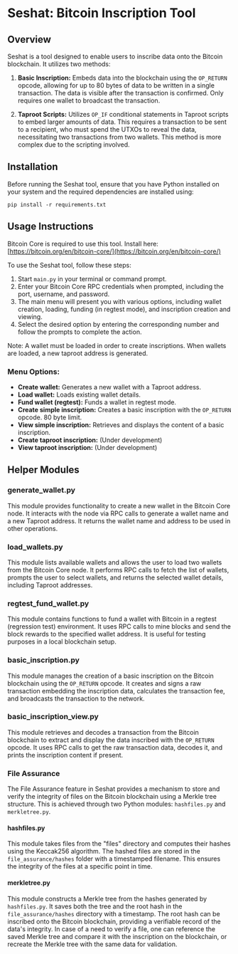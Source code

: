 # Seshat: Bitcoin Inscription Tool

## Overview
Seshat is a tool designed to enable users to inscribe data onto the Bitcoin blockchain. It utilizes two methods:

1. **Basic Inscription:** Embeds data into the blockchain using the `OP_RETURN` opcode, allowing for up to 80 bytes of data to be written in a single transaction. The data is visible after the transaction is confirmed. Only requires one wallet to broadcast the transaction.

2. **Taproot Scripts:** Utilizes `OP_IF` conditional statements in Taproot scripts to embed larger amounts of data. This requires a transaction to be sent to a recipient, who must spend the UTXOs to reveal the data, necessitating two transactions from two wallets. This method is more complex due to the scripting involved.

## Installation
Before running the Seshat tool, ensure that you have Python installed on your system and the required dependencies are installed using:

```shell
pip install -r requirements.txt
```

## Usage Instructions

Bitcoin Core is required to use this tool. Install here: [https://bitcoin.org/en/bitcoin-core/](https://bitcoin.org/en/bitcoin-core/)

To use the Seshat tool, follow these steps:

1. Start `main.py` in your terminal or command prompt.
2. Enter your Bitcoin Core RPC credentials when prompted, including the port, username, and password.
3. The main menu will present you with various options, including wallet creation, loading, funding (in regtest mode), and inscription creation and viewing.
4. Select the desired option by entering the corresponding number and follow the prompts to complete the action.

Note: A wallet must be loaded in order to create inscriptions. When wallets are loaded, a new taproot address is generated.

### Menu Options:

- **Create wallet:** Generates a new wallet with a Taproot address.
- **Load wallet:** Loads existing wallet details.
- **Fund wallet (regtest):** Funds a wallet in regtest mode.
- **Create simple inscription:** Creates a basic inscription with the `OP_RETURN` opcode. 80 byte limit.
- **View simple inscription:** Retrieves and displays the content of a basic inscription.
- **Create taproot inscription:** (Under development)
- **View taproot inscription:** (Under development)

## Helper Modules
### generate_wallet.py
This module provides functionality to create a new wallet in the Bitcoin Core node. It interacts with the node via RPC calls to generate a wallet name and a new Taproot address. It returns the wallet name and address to be used in other operations.

### load_wallets.py
This module lists available wallets and allows the user to load two wallets from the Bitcoin Core node. It performs RPC calls to fetch the list of wallets, prompts the user to select wallets, and returns the selected wallet details, including Taproot addresses.

### regtest_fund_wallet.py
This module contains functions to fund a wallet with Bitcoin in a regtest (regression test) environment. It uses RPC calls to mine blocks and send the block rewards to the specified wallet address. It is useful for testing purposes in a local blockchain setup.

### basic_inscription.py
This module manages the creation of a basic inscription on the Bitcoin blockchain using the `OP_RETURN` opcode. It creates and signs a raw transaction embedding the inscription data, calculates the transaction fee, and broadcasts the transaction to the network.

### basic_inscription_view.py
This module retrieves and decodes a transaction from the Bitcoin blockchain to extract and display the data inscribed with the `OP_RETURN` opcode. It uses RPC calls to get the raw transaction data, decodes it, and prints the inscription content if present.

### File Assurance

The File Assurance feature in Seshat provides a mechanism to store and verify the integrity of files on the Bitcoin blockchain using a Merkle tree structure. This is achieved through two Python modules: `hashfiles.py` and `merkletree.py`.

#### hashfiles.py
This module takes files from the "files" directory and computes their hashes using the Keccak256 algorithm. The hashed files are stored in the `file_assurance/hashes` folder with a timestamped filename. This ensures the integrity of the files at a specific point in time.

#### merkletree.py
This module constructs a Merkle tree from the hashes generated by `hashfiles.py`. It saves both the tree and the root hash in the `file_assurance/hashes` directory with a timestamp. The root hash can be inscribed onto the Bitcoin blockchain, providing a verifiable record of the data's integrity. In case of a need to verify a file, one can reference the saved Merkle tree and compare it with the inscription on the blockchain, or recreate the Merkle tree with the same data for validation.